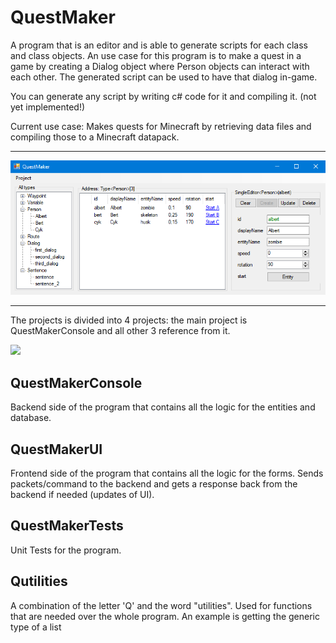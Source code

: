 # QuestMaker

A program that is an editor and is able to generate scripts for each class and class objects. An use case for this program is  to make a quest in a game by creating a Dialog object where Person objects can interact with each other. The generated script can be used to have that dialog in-game.

You can generate any script by writing c# code for it and compiling it. (not yet  implemented!)

Current use case: Makes quests for Minecraft by retrieving data files and compiling those to a Minecraft datapack.

---

![ef](./docs/main.png)

---

The projects is divided into 4 projects: the main project is QuestMakerConsole and all other 3 reference from it.

[![](https://mermaid.ink/img/eyJjb2RlIjoiZ3JhcGggVERcbiAgICBRdWVzdE1ha2VyQ29uc29sZSAtLT4gUXVlc3RNYWtlclRlc3RzXG4gICAgUXVlc3RNYWtlclVJIC0tPiBRdWVzdE1ha2VyVGVzdHNcbiAgICBRdWVzdE1ha2VyQ29uc29sZSAtLT4gUXVlc3RNYWtlclVJXG4gICAgUXV0aWxpdGllcyAtLT4gUXVlc3RNYWtlclVJXG4gICAgUXVlc3RNYWtlckNvbnNvbGUgLS0-IFF1dGlsaXRpZXNcbiAgIiwibWVybWFpZCI6eyJ0aGVtZSI6IiJ9LCJ1cGRhdGVFZGl0b3IiOmZhbHNlLCJhdXRvU3luYyI6dHJ1ZSwidXBkYXRlRGlhZ3JhbSI6ZmFsc2V9)](https://mermaid-js.github.io/mermaid-live-editor/edit/##eyJjb2RlIjoiZ3JhcGggVERcbiAgICBRdWVzdE1ha2VyQ29uc29sZSAtLT4gUXVlc3RNYWtlclRlc3RzXG4gICAgUXVlc3RNYWtlclVJIC0tPiBRdWVzdE1ha2VyVGVzdHNcbiAgICBRdWVzdE1ha2VyQ29uc29sZSAtLT4gUXVlc3RNYWtlclVJXG4gICAgUXVlc3RNYWtlckNvbnNvbGUgLS0-IFF1ZXN0TWFrZXJVSVxuICAgIFF1ZXN0TWFrZXJDb25zb2xlIC0tPiBRdXRpbGl0aWVzXG4gICIsIm1lcm1haWQiOiJ7XG4gIFwidGhlbWVcIjogXCJcIlxufSIsInVwZGF0ZUVkaXRvciI6ZmFsc2UsImF1dG9TeW5jIjp0cnVlLCJ1cGRhdGVEaWFncmFtIjpmYWxzZX0)

## QuestMakerConsole ##
Backend side of the program that contains all the logic for the entities and database.

## QuestMakerUI ##
Frontend side of the program that contains all the logic for the forms. Sends packets/command to the backend and gets a response back from the backend if needed (updates of UI).

## QuestMakerTests ##
Unit Tests for the program.

## Qutilities ##
A combination of the letter 'Q' and the word "utilities". Used for functions that are needed over the whole program. 
An example is getting the generic type of a list

